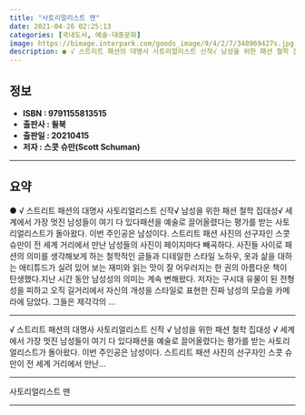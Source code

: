 ```yaml
---
title: "사토리얼리스트 맨"
date: 2021-04-26 02:25:13
categories: [국내도서, 예술-대중문화]
image: https://bimage.interpark.com/goods_image/9/4/2/7/348969427s.jpg
description: ● √ 스트리트 패션의 대명사 사토리얼리스트 신작√ 남성을 위한 패션 철학 집대성√ 세계에서 가장 멋진 남성들이 여기 다 있다패션을 예술로 끌어올렸다는 평가를 받는 사토리얼리스트가 돌아왔다. 이번 주인공은 남성이다. 스트리트 패션 사진의 선구자인 스콧 슈만이 전 세계 거리에서 만난 남
---
```


## **정보**

- **ISBN : 9791155813515**
- **출판사 : 윌북**
- **출판일 : 20210415**
- **저자 : 스콧 슈만(Scott Schuman)**

------



## **요약**

●  √ 스트리트 패션의 대명사 사토리얼리스트 신작√ 남성을 위한 패션 철학 집대성√ 세계에서 가장 멋진 남성들이 여기 다 있다패션을 예술로 끌어올렸다는 평가를 받는 사토리얼리스트가 돌아왔다. 이번 주인공은 남성이다. 스트리트 패션 사진의 선구자인 스콧 슈만이 전 세계 거리에서 만난 남성들의 사진이 페이지마다 빼곡하다. 사진들 사이로 패션의 의미를 생각해보게 하는 철학적인 글들과 디테일한 스타일 노하우, 옷과 삶을 대하는 애티튜드가 실려 있어 보는 재미와 읽는 맛이 잘 어우러지는 한 권의 아름다운 책이 탄생했다.지난 시간 동안 남성성의 의미는 계속 변해왔다. 저자는 구시대 유물이 된 전형성을 피하고 오직 길거리에서 자신의 개성을 스타일로 표현한 진짜 남성의 모습을 카메라에 담았다. 그들은 제각각의 ...

------

√ 스트리트 패션의 대명사 사토리얼리스트 신작
√ 남성을 위한 패션 철학 집대성
√ 세계에서 가장 멋진 남성들이 여기 다 있다패션을 예술로 끌어올렸다는 평가를 받는 사토리얼리스트가 돌아왔다. 이번 주인공은 남성이다. 
스트리트 패션 사진의 선구자인 스콧 슈만이 전 세계 거리에서 만난... 

------


사토리얼리스트 맨 

------


